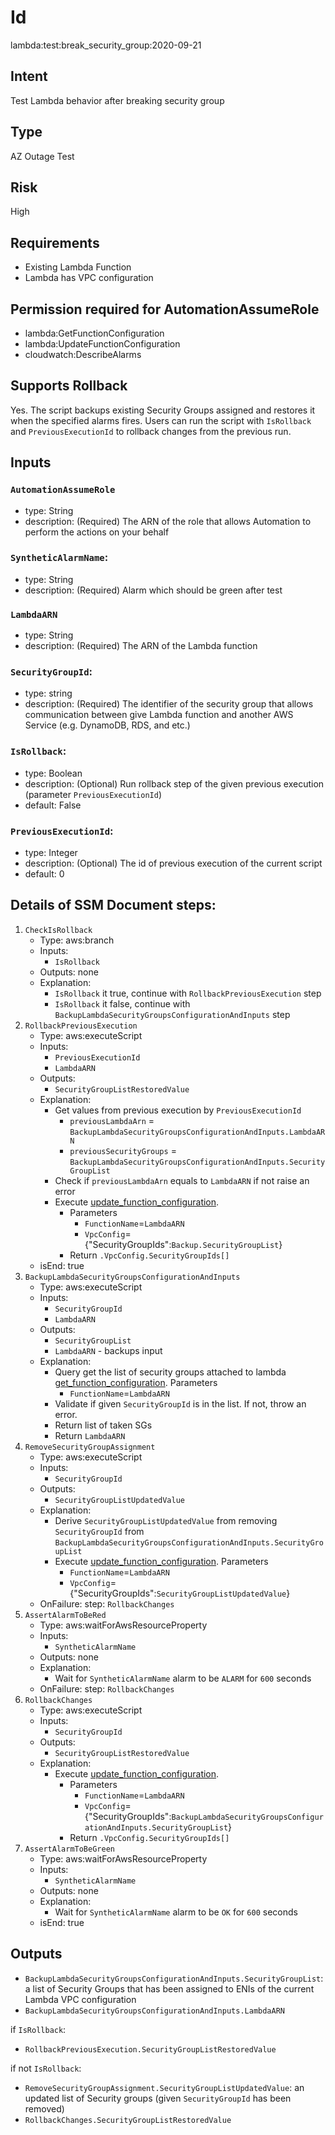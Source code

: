 # Id
lambda:test:break_security_group:2020-09-21

## Intent
Test Lambda behavior after breaking security group

## Type
AZ Outage Test

## Risk
High

## Requirements
* Existing Lambda Function
* Lambda has VPC configuration

## Permission required for AutomationAssumeRole
* lambda:GetFunctionConfiguration
* lambda:UpdateFunctionConfiguration
* cloudwatch:DescribeAlarms

## Supports Rollback
Yes. The script backups existing Security Groups assigned and restores it when the specified alarms fires.
Users can run the script with `IsRollback` and `PreviousExecutionId` to rollback changes from the previous run. 

## Inputs

### `AutomationAssumeRole`
  * type: String
  * description: (Required) The ARN of the role that allows Automation to perform the actions on your behalf
### `SyntheticAlarmName`:
  * type: String
  * description: (Required) Alarm which should be green after test
### `LambdaARN`
  * type: String
  * description: (Required) The ARN of the Lambda function
### `SecurityGroupId`:
  * type: string
  * description: (Required) The identifier of the security group that allows communication between give Lambda function and another AWS Service (e.g. DynamoDB, RDS, and etc.)
### `IsRollback`:
  * type: Boolean
  * description: (Optional) Run rollback step of the given previous execution (parameter `PreviousExecutionId`)
  * default: False
### `PreviousExecutionId`:
  * type: Integer
  * description: (Optional) The id of previous execution of the current script
  * default: 0


## Details of SSM Document steps:
1. `CheckIsRollback`
    * Type: aws:branch
    * Inputs:
        * `IsRollback`
    * Outputs: none
    * Explanation:
        * `IsRollback` it true, continue with `RollbackPreviousExecution` step
        * `IsRollback` it false, continue with `BackupLambdaSecurityGroupsConfigurationAndInputs` step
1. `RollbackPreviousExecution`
    * Type: aws:executeScript
    * Inputs:
        * `PreviousExecutionId`
        * `LambdaARN`
    * Outputs:
        * `SecurityGroupListRestoredValue`
    * Explanation:
        * Get values from previous execution by `PreviousExecutionId`
          * `previousLambdaArn` = `BackupLambdaSecurityGroupsConfigurationAndInputs.LambdaARN` 
          * `previousSecurityGroups` = `BackupLambdaSecurityGroupsConfigurationAndInputs.SecurityGroupList` 
        * Check if `previousLambdaArn` equals to `LambdaARN` if not raise an error
        * Execute [update_function_configuration](https://boto3.amazonaws.com/v1/documentation/api/latest/reference/services/lambda.html#Lambda.Client.update_function_configuration). 
          * Parameters
            * `FunctionName`=`LambdaARN`
            * `VpcConfig`={"SecurityGroupIds":`Backup.SecurityGroupList`}
          * Return `.VpcConfig.SecurityGroupIds[]`
    * isEnd: true
1. `BackupLambdaSecurityGroupsConfigurationAndInputs`
    * Type: aws:executeScript
    * Inputs:
        * `SecurityGroupId`
        * `LambdaARN`
    * Outputs:
        * `SecurityGroupList`
        * `LambdaARN` - backups input
    * Explanation:
        * Query get the list of security groups attached to lambda [get_function_configuration](https://boto3.amazonaws.com/v1/documentation/api/latest/reference/services/lambda.html#Lambda.Client.get_function_configuration). Parameters
          * `FunctionName`=`LambdaARN`
        * Validate if given `SecurityGroupId` is in the list. If not, throw an error.
        * Return list of taken SGs  
        * Return `LambdaARN`
1. `RemoveSecurityGroupAssignment`
    * Type: aws:executeScript
    * Inputs:
        * `SecurityGroupId`
    * Outputs:
        * `SecurityGroupListUpdatedValue`
    * Explanation:
        * Derive `SecurityGroupListUpdatedValue` from removing `SecurityGroupId` from `BackupLambdaSecurityGroupsConfigurationAndInputs.SecurityGroupList` 
        * Execute [update_function_configuration](https://boto3.amazonaws.com/v1/documentation/api/latest/reference/services/lambda.html#Lambda.Client.update_function_configuration). Parameters
          * `FunctionName`=`LambdaARN`
          * `VpcConfig`={"SecurityGroupIds":`SecurityGroupListUpdatedValue`}
    * OnFailure: step: `RollbackChanges` 
1. `AssertAlarmToBeRed`
    * Type: aws:waitForAwsResourceProperty
    * Inputs:
        * `SyntheticAlarmName`
    * Outputs: none
    * Explanation:
        * Wait for `SyntheticAlarmName` alarm to be `ALARM` for `600` seconds
    * OnFailure: step: `RollbackChanges` 
1. `RollbackChanges`
    * Type: aws:executeScript
    * Inputs:
        * `SecurityGroupId`
    * Outputs: 
        * `SecurityGroupListRestoredValue`
    * Explanation:
        * Execute [update_function_configuration](https://boto3.amazonaws.com/v1/documentation/api/latest/reference/services/lambda.html#Lambda.Client.update_function_configuration). 
          * Parameters
            * `FunctionName`=`LambdaARN`
            * `VpcConfig`={"SecurityGroupIds":`BackupLambdaSecurityGroupsConfigurationAndInputs.SecurityGroupList`}
          * Return `.VpcConfig.SecurityGroupIds[]`
1. `AssertAlarmToBeGreen`
    * Type: aws:waitForAwsResourceProperty
    * Inputs:
        * `SyntheticAlarmName`
    * Outputs: none
    * Explanation:
        * Wait for `SyntheticAlarmName` alarm to be `OK` for `600` seconds
    * isEnd: true
 
## Outputs
* `BackupLambdaSecurityGroupsConfigurationAndInputs.SecurityGroupList`: a list of Security Groups that has been assigned to ENIs of the current Lambda VPC configuration
* `BackupLambdaSecurityGroupsConfigurationAndInputs.LambdaARN`

if `IsRollback`:
* `RollbackPreviousExecution.SecurityGroupListRestoredValue`

if not `IsRollback`:
* `RemoveSecurityGroupAssignment.SecurityGroupListUpdatedValue`: an updated list of Security groups (given `SecurityGroupId` has been removed)
* `RollbackChanges.SecurityGroupListRestoredValue`